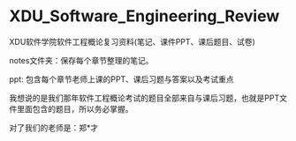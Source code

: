 # XDU_Software_Engineering_Review
XDU软件学院软件工程概论复习资料(笔记、课件PPT、课后题目、试卷)

notes文件夹：保存每个章节整理的笔记。

ppt: 包含每个章节老师上课的PPT、课后习题与答案以及考试重点

我想说的是我们那年软件工程概论考试的题目全部来自与课后习题，也就是PPT文件里面包含的题目，所以务必掌握。

对了我们的老师是：郑*才
